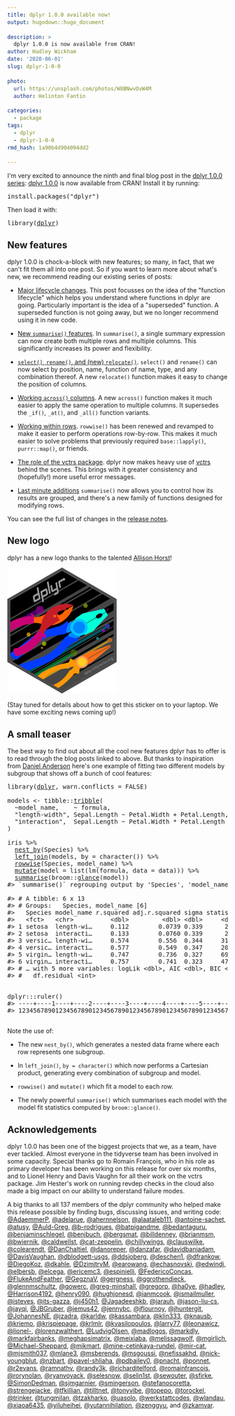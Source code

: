 ```yaml
---
title: dplyr 1.0.0 available now!
output: hugodown::hugo_document

description: > 
  dplyr 1.0.0 is now available from CRAN!
author: Hadley Wickham
date: '2020-06-01'
slug: dplyr-1-0-0

photo:
  url: https://unsplash.com/photos/W8BNwvOvW4M
  author: Helinton Fantin

categories:
  - package
tags:
  - dplyr
  - dplyr-1-0-0
rmd_hash: 1a90b4d904094dd2

---
```


I'm very excited to announce the ninth and final blog post in the [dplyr 1.0.0 series](/tags/dplyr-1-0-0): [dplyr 1.0.0](http://dplyr.tidyverse.org/) is now available from CRAN! Install it by running:

<pre class='chroma'><span class='nf'>install.packages</span>(<span class='s'>"dplyr"</span>)
</pre>

Then load it with:

<pre class='chroma'><span class='nf'>library</span>(<span class='k'><a href='https://dplyr.tidyverse.org/reference'>dplyr</a></span>)
</pre>

New features
------------

dplyr 1.0.0 is chock-a-block with new features; so many, in fact, that we can't fit them all into one post. So if you want to learn more about what's new, we recommend reading our existing series of posts:

-   [Major lifecycle changes](/blog/2020/03/dplyr-1-0-0-is-coming-soon/). This post focusses on the idea of the "function lifecycle" which helps you understand where functions in dplyr are going. Particularly important is the idea of a "superseded" function. A superseded function is not going away, but we no longer recommend using it in new code.

-   [New `summarise()` features](/blog/2020/03/dplyr-1-0-0-summarise/). In `summarise()`, a single summary expression can now create both multiple rows and multiple columns. This significantly increases its power and flexibility.

-   [`select()`, `rename()`, and (new) `relocate()`](/blog/2020/03/dplyr-1-0-0-select-rename-relocate/). `select()` and `rename()` can now select by position, name, function of name, type, and any combination thereof. A new `relocate()` function makes it easy to change the position of columns.

-   [Working `across()` columns](/blog/2020/04/dplyr-1-0-0-colwise/). A new `across()` function makes it much easier to apply the same operation to multiple columns. It supersedes the `_if()`, `_at()`, and `_all()` function variants.

-   [Working within rows](/blog/2020/04/dplyr-1-0-0-rowwise/). `rowwise()` has been renewed and revamped to make it easier to perform operations row-by-row. This makes it much easier to solve problems that previously required `base::lapply()`, `purrr::map()`, or friends.

-   [The role of the vctrs package](/blog/2020/04/dplyr-1-0-0-and-vctrs/). dplyr now makes heavy use of [vctrs](http://vctrs.r-lib.org/) behind the scenes. This brings with it greater consistency and (hopefully!) more useful error messages.

-   [Last minute additions](/blog/2020/05/dplyr-1-0-0-last-minute-additions/) `summarise()` now allows you to control how its results are grouped, and there's a new family of functions designed for modifying rows.

You can see the full list of changes in the [release notes](https://github.com/tidyverse/dplyr/releases/tag/v1.0.0).

New logo
--------

dplyr has a new logo thanks to the talented [Allison Horst](https://allisonhorst.github.io)!

<img src="dplyr.png" width="250" alt="New dplyr logo" /> 

(Stay tuned for details about how to get this sticker on to your laptop. We have some exciting news coming up!)

A small teaser
--------------

The best way to find out about all the cool new features dplyr has to offer is to read through the blog posts linked to above. But thanks to inspiration from [Daniel Anderson](https://twitter.com/datalorax_/status/1258208502960422914) here's one example of fitting two different models by subgroup that shows off a bunch of cool features:

<pre class='chroma'><span class='nf'>library</span>(<span class='k'><a href='https://dplyr.tidyverse.org/reference'>dplyr</a></span>, warn.conflicts = <span class='m'>FALSE</span>)

<span class='k'>models</span> <span class='o'>&lt;-</span> <span class='k'>tibble</span>::<span class='nf'><a href='https://tibble.tidyverse.org/reference/tribble.html'>tribble</a></span>(
  <span class='o'>~</span><span class='k'>model_name</span>,    <span class='o'>~</span> <span class='k'>formula</span>,
  <span class='s'>"length-width"</span>, <span class='k'>Sepal.Length</span> <span class='o'>~</span> <span class='k'>Petal.Width</span> <span class='o'>+</span> <span class='k'>Petal.Length</span>,
  <span class='s'>"interaction"</span>,  <span class='k'>Sepal.Length</span> <span class='o'>~</span> <span class='k'>Petal.Width</span> <span class='o'>*</span> <span class='k'>Petal.Length</span>
)

<span class='k'>iris</span> <span class='o'>%&gt;%</span> 
  <span class='nf'><a href='https://dplyr.tidyverse.org/reference/nest_by.html'>nest_by</a></span>(<span class='k'>Species</span>) <span class='o'>%&gt;%</span> 
  <span class='nf'><a href='https://dplyr.tidyverse.org/reference/mutate-joins.html'>left_join</a></span>(<span class='k'>models</span>, by = <span class='nf'>character</span>()) <span class='o'>%&gt;%</span> 
  <span class='nf'><a href='https://dplyr.tidyverse.org/reference/rowwise.html'>rowwise</a></span>(<span class='k'>Species</span>, <span class='k'>model_name</span>) <span class='o'>%&gt;%</span> 
  <span class='nf'><a href='https://dplyr.tidyverse.org/reference/mutate.html'>mutate</a></span>(model = <span class='nf'>list</span>(<span class='nf'>lm</span>(<span class='k'>formula</span>, data = <span class='k'>data</span>))) <span class='o'>%&gt;%</span> 
  <span class='nf'><a href='https://dplyr.tidyverse.org/reference/summarise.html'>summarise</a></span>(<span class='k'>broom</span>::<span class='nf'><a href='https://rdrr.io/pkg/broom/man/reexports.html'>glance</a></span>(<span class='k'>model</span>))
<span class='c'>#&gt; `summarise()` regrouping output by 'Species', 'model_name' (override with `.groups` argument)</span>

<span class='c'>#&gt; # A tibble: 6 x 13</span>
<span class='c'>#&gt; # Groups:   Species, model_name [6]</span>
<span class='c'>#&gt;   Species model_name r.squared adj.r.squared sigma statistic  p.value    df</span>
<span class='c'>#&gt;   &lt;fct&gt;   &lt;chr&gt;          &lt;dbl&gt;         &lt;dbl&gt; &lt;dbl&gt;     &lt;dbl&gt;    &lt;dbl&gt; &lt;int&gt;</span>
<span class='c'>#&gt; 1 setosa  length-wi…     0.112        0.0739 0.339      2.96 6.18e- 2     3</span>
<span class='c'>#&gt; 2 setosa  interacti…     0.133        0.0760 0.339      2.34 8.54e- 2     4</span>
<span class='c'>#&gt; 3 versic… length-wi…     0.574        0.556  0.344     31.7  1.92e- 9     3</span>
<span class='c'>#&gt; 4 versic… interacti…     0.577        0.549  0.347     20.9  1.11e- 8     4</span>
<span class='c'>#&gt; 5 virgin… length-wi…     0.747        0.736  0.327     69.3  9.50e-15     3</span>
<span class='c'>#&gt; 6 virgin… interacti…     0.757        0.741  0.323     47.8  3.54e-14     4</span>
<span class='c'>#&gt; # … with 5 more variables: logLik &lt;dbl&gt;, AIC &lt;dbl&gt;, BIC &lt;dbl&gt;, deviance &lt;dbl&gt;,</span>
<span class='c'>#&gt; #   df.residual &lt;int&gt;</span>


<span class='k'>dplyr</span>:::<span class='nf'>ruler</span>()
<span class='c'>#&gt; ----+----1----+----2----+----3----+----4----+----5----+----6----+----7----+----8</span>
<span class='c'>#&gt; 12345678901234567890123456789012345678901234567890123456789012345678901234567890</span>

</pre>

Note the use of:

-   The new `nest_by()`, which generates a nested data frame where each row represents one subgroup.

-   In `left_join()`, `by = character()` which now performs a Cartesian product, generating every combination of subgroup and model.

-   `rowwise()` and `mutate()` which fit a model to each row.

-   The newly powerful `summarise()` which summarises each model with the model fit statistics computed by `broom::glance()`.

Acknowledgements
----------------

dplyr 1.0.0 has been one of the biggest projects that we, as a team, have ever tackled. Almost everyone in the tidyverse team has been involved in some capacity. Special thanks go to Romain François, who in his role as primary developer has been working on this release for over six months, and to Lionel Henry and Davis Vaughn for all their work on the vctrs package. Jim Hester's work on running revdep checks in the cloud also made a big impact on our ability to understand failure modes.

A big thanks to all 137 members of the dplyr community who helped make this release possible by finding bugs, discussing issues, and writing code: [@AdaemmerP](https://github.com/AdaemmerP), [@adelarue](https://github.com/adelarue), [@ahernnelson](https://github.com/ahernnelson), [@alaataleb111](https://github.com/alaataleb111), [@antoine-sachet](https://github.com/antoine-sachet), [@atusy](https://github.com/atusy), [@Auld-Greg](https://github.com/Auld-Greg), [@b-rodrigues](https://github.com/b-rodrigues), [@batpigandme](https://github.com/batpigandme), [@bedantaguru](https://github.com/bedantaguru), [@benjaminschlegel](https://github.com/benjaminschlegel), [@benjbuch](https://github.com/benjbuch), [@bergsmat](https://github.com/bergsmat), [@billdenney](https://github.com/billdenney), [@brianmsm](https://github.com/brianmsm), [@bwiernik](https://github.com/bwiernik), [@caldwellst](https://github.com/caldwellst), [@cat-zeppelin](https://github.com/cat-zeppelin), [@chillywings](https://github.com/chillywings), [@clauswilke](https://github.com/clauswilke), [@colearendt](https://github.com/colearendt), [@DanChaltiel](https://github.com/DanChaltiel), [@danoreper](https://github.com/danoreper), [@danzafar](https://github.com/danzafar), [@davidbaniadam](https://github.com/davidbaniadam), [@DavisVaughan](https://github.com/DavisVaughan), [@dblodgett-usgs](https://github.com/dblodgett-usgs), [@ddsjoberg](https://github.com/ddsjoberg), [@deschen1](https://github.com/deschen1), [@dfrankow](https://github.com/dfrankow), [@DiegoKoz](https://github.com/DiegoKoz), [@dkahle](https://github.com/dkahle), [@DzimitryM](https://github.com/DzimitryM), [@earowang](https://github.com/earowang), [@echasnovski](https://github.com/echasnovski), [@edwindj](https://github.com/edwindj), [@elbersb](https://github.com/elbersb), [@elcega](https://github.com/elcega), [@ericemc3](https://github.com/ericemc3), [@espinielli](https://github.com/espinielli), [@FedericoConcas](https://github.com/FedericoConcas), [@FlukeAndFeather](https://github.com/FlukeAndFeather), [@GegznaV](https://github.com/GegznaV), [@gergness](https://github.com/gergness), [@ggrothendieck](https://github.com/ggrothendieck), [@glennmschultz](https://github.com/glennmschultz), [@gowerc](https://github.com/gowerc), [@greg-minshall](https://github.com/greg-minshall), [@gregorp](https://github.com/gregorp), [@ha0ye](https://github.com/ha0ye), [@hadley](https://github.com/hadley), [@Harrison4192](https://github.com/Harrison4192), [@henry090](https://github.com/henry090), [@hughjonesd](https://github.com/hughjonesd), [@ianmcook](https://github.com/ianmcook), [@ismailmuller](https://github.com/ismailmuller), [@isteves](https://github.com/isteves), [@its-gazza](https://github.com/its-gazza), [@j450h1](https://github.com/j450h1), [@Jagadeeshkb](https://github.com/Jagadeeshkb), [@jarauh](https://github.com/jarauh), [@jason-liu-cs](https://github.com/jason-liu-cs), [@jayqi](https://github.com/jayqi), [@JBGruber](https://github.com/JBGruber), [@jemus42](https://github.com/jemus42), [@jennybc](https://github.com/jennybc), [@jflournoy](https://github.com/jflournoy), [@jhuntergit](https://github.com/jhuntergit), [@JohannesNE](https://github.com/JohannesNE), [@jzadra](https://github.com/jzadra), [@karldw](https://github.com/karldw), [@kassambara](https://github.com/kassambara), [@klin333](https://github.com/klin333), [@knausb](https://github.com/knausb), [@kriemo](https://github.com/kriemo), [@krispiepage](https://github.com/krispiepage), [@krlmlr](https://github.com/krlmlr), [@kvasilopoulos](https://github.com/kvasilopoulos), [@larry77](https://github.com/larry77), [@leonawicz](https://github.com/leonawicz), [@lionel-](https://github.com/lionel-), [@lorenzwalthert](https://github.com/lorenzwalthert), [@LudvigOlsen](https://github.com/LudvigOlsen), [@madlogos](https://github.com/madlogos), [@markdly](https://github.com/markdly), [@markfairbanks](https://github.com/markfairbanks), [@meghapsimatrix](https://github.com/meghapsimatrix), [@meixiaba](https://github.com/meixiaba), [@melissagwolf](https://github.com/melissagwolf), [@mgirlich](https://github.com/mgirlich), [@Michael-Sheppard](https://github.com/Michael-Sheppard), [@mikmart](https://github.com/mikmart), [@mine-cetinkaya-rundel](https://github.com/mine-cetinkaya-rundel), [@mir-cat](https://github.com/mir-cat), [@mjsmith037](https://github.com/mjsmith037), [@mlane3](https://github.com/mlane3), [@msberends](https://github.com/msberends), [@msgoussi](https://github.com/msgoussi), [@nefissakhd](https://github.com/nefissakhd), [@nick-youngblut](https://github.com/nick-youngblut), [@nzbart](https://github.com/nzbart), [@pavel-shliaha](https://github.com/pavel-shliaha), [@pdbailey0](https://github.com/pdbailey0), [@pnacht](https://github.com/pnacht), [@ponnet](https://github.com/ponnet), [@r2evans](https://github.com/r2evans), [@ramnathv](https://github.com/ramnathv), [@randy3k](https://github.com/randy3k), [@richardjtelford](https://github.com/richardjtelford), [@romainfrancois](https://github.com/romainfrancois), [@rorynolan](https://github.com/rorynolan), [@ryanvoyack](https://github.com/ryanvoyack), [@selesnow](https://github.com/selesnow), [@selin1st](https://github.com/selin1st), [@sewouter](https://github.com/sewouter), [@sfirke](https://github.com/sfirke), [@SimonDedman](https://github.com/SimonDedman), [@sjmgarnier](https://github.com/sjmgarnier), [@smingerson](https://github.com/smingerson), [@stefanocoretta](https://github.com/stefanocoretta), [@strengejacke](https://github.com/strengejacke), [@tfkillian](https://github.com/tfkillian), [@tilltnet](https://github.com/tilltnet), [@tonyvibe](https://github.com/tonyvibe), [@topepo](https://github.com/topepo), [@torockel](https://github.com/torockel), [@trinker](https://github.com/trinker), [@tungmilan](https://github.com/tungmilan), [@tzakharko](https://github.com/tzakharko), [@uasolo](https://github.com/uasolo), [@werkstattcodes](https://github.com/werkstattcodes), [@wlandau](https://github.com/wlandau), [@xiaoa6435](https://github.com/xiaoa6435), [@yiluheihei](https://github.com/yiluheihei), [@yutannihilation](https://github.com/yutannihilation), [@zenggyu](https://github.com/zenggyu), and [@zkamvar](https://github.com/zkamvar).

